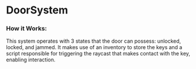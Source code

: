 # DoorSystem

### How it Works:
This system operates with 3 states that the door can possess: unlocked, locked, and jammed. It makes use of an inventory to store the keys and a script responsible for triggering the raycast that makes contact with the key, enabling interaction.
